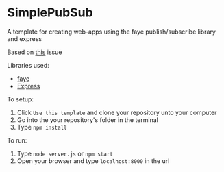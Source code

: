 # SimplePubSub
A template for creating web-apps using the faye publish/subscribe library and express

Based on [this](https://github.com/faye/faye/issues/256) issue

Libraries used: 
- [faye](https://faye.jcoglan.com)
- [Express](https://expressjs.com)

To setup:
1. Click ```Use this template``` and clone your repository unto your computer
2. Go into the your repository's folder in the terminal
3. Type ```npm install```


To run:
1. Type ```node server.js``` or ```npm start```
2. Open your browser and type ```localhost:8000``` in the url
